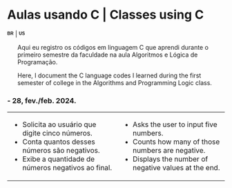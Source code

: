 <h1>Aulas usando C | Classes using C</h1> <sup><sub><b><span style="font-size: 10px; font-family: Arial, sans-serif;">BR</span></b></sub></sup></h2> | <sup><sub><b><span style="font-size: 10px; font-family: Arial, sans-serif;">US</span></b></sub></sup></h2>

<ul>
  <p>Aqui eu registro os códigos em linguagem C que aprendi durante o primeiro semestre da faculdade na aula Algoritmos e Lógica de Programação.</p>
  <p>Here, I document the C language codes I learned during the first semester of college in the Algorithms and Programming Logic class.</p>
  
</ul>

<h3>- 28, fev./feb. 2024.</h3>
<table>
  <tr>
    <td>
      <ul>
        <li>Solicita ao usuário que digite cinco números.</li>
        <li>Conta quantos desses números são negativos.</li>
        <li>Exibe a quantidade de números negativos ao final.</li>
      </ul>
    </td>
    <td>
      <ul>
        <li>Asks the user to input five numbers.</li>
        <li>Counts how many of those numbers are negative.</li>
        <li>Displays the number of negative values at the end.</li>
      </ul>
    </td>
  </tr>
</table>
</div>
